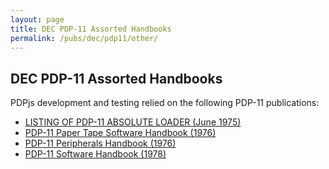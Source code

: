 ```yaml
---
layout: page
title: DEC PDP-11 Assorted Handbooks
permalink: /pubs/dec/pdp11/other/
---
```


DEC PDP-11 Assorted Handbooks
---

PDPjs development and testing relied on the following PDP-11 publications:

- [LISTING OF PDP-11 ABSOLUTE LOADER (June 1975)](http://archive.pcjs.org/pubs/dec/pdp11/other/DEC-11-UABLA_ABSOLUTE_LOADER_LISTING_Jun75.pdf)
- [PDP-11 Paper Tape Software Handbook (1976)](http://archive.pcjs.org/pubs/dec/pdp11/other/PDP11_Paper_Tape_Software_Handbook_1976.pdf)
- [PDP-11 Peripherals Handbook (1976)](http://archive.pcjs.org/pubs/dec/pdp11/other/PDP11_Peripherals_Handbook_1976.pdf)
- [PDP-11 Software Handbook (1978)](http://archive.pcjs.org/pubs/dec/pdp11/other/PDP11_Software_Handbook_1978.pdf)
